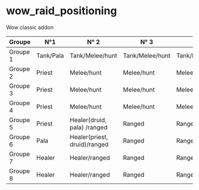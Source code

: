 # wow_raid_positioning
Wow classic addon


| Groupe | N°1 | N° 2 | N° 3 | N° 4 | N° 5 |
| --- | --- | --- |--- | --- | --- |
| Groupe 1 | Tank/Pala | Tank/Melee/hunt  | Tank/Melee/hunt  | Tank/Melee/hunt  | Tank/Melee/hunt  |
| Groupe 2 | Priest | Melee/hunt  | Melee/hunt  | Melee/hunt | Rogue |
| Groupe 3 | Priest | Melee/hunt  | Melee/hunt  | Melee/hunt | Rogue |
| Groupe 4 | Priest | Melee/hunt  | Melee/hunt  | Melee/hunt  | Rogue |
| Groupe 5 | Priest | Healer(druid, pala) /ranged | Ranged | Ranged | Ranged |
| Groupe 6 | Pala | Healer(priest, druid)/ranged | Ranged | Ranged | Ranged |
| Groupe 7 | Healer | Healer/ranged | Ranged | Ranged | Ranged |
| Groupe 8 | Healer | Healer/ranged | Ranged | Ranged | Ranged |